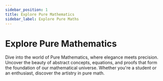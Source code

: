 ```yaml
---
sidebar_position: 1
title: Explore Pure Mathematics
sidebar_label: Explore Pure Maths
---
```


# Explore Pure Mathematics

Dive into the world of Pure Mathematics, where elegance meets precision. Uncover the beauty of abstract concepts, equations, and proofs that form the foundation of our mathematical universe. Whether you're a student or an enthusiast, discover the artistry in pure math.
